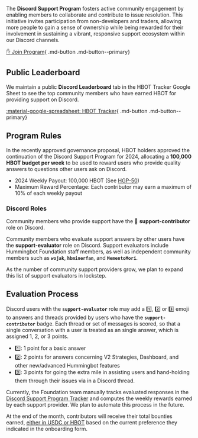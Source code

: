The **Discord Support Program** fosters active community engagement by enabling members to collaborate and contribute to issue resolution. This initiative invites participation from non-developers and traders, allowing more people to gain a sense of ownership while being rewarded for their involvement in sustaining a vibrant, responsive support ecosystem within our Discord channels.

[:raised_hand: Join Program](https://forms.gle/9jcm45HvU2XsBsm49){ .md-button .md-button--primary}

## Public Leaderboard

We maintain a public **Discord Leaderboard** tab in the HBOT Tracker Google Sheet to see the top community members who have earned HBOT for providing support on Discord.

[:material-google-spreadsheet: HBOT Tracker](https://docs.google.com/spreadsheets/d/1mI1evL-_BNbQtLL_gvblPJoYmnOm4zV0prSgo-7Klz8/edit?usp=sharing){ .md-button .md-button--primary}

## Program Rules

In the recently approved  governance proposal, HBOT holders approved the continuation of the Discord Support Program for 2024, allocating a **100,000 HBOT budget per week** to be used to reward users who provide quality answers to questions other users ask on Discord.

* 2024 Weekly Payout: 100,000 HBOT (See [HGP-50](https://snapshot.org/#/hbot.eth/proposal/0xc13f3b9fdaded22d1ce0b5528c9146fb2a762c41deed88e6c64e798465414738))
* Maximum Reward Percentage: Each contributor may earn a maximum of 10% of each weekly payout

### Discord Roles

Community members who provide support have the 👋 **support-contributor** role on Discord.

Community members who evaluate support answers by other users have the **support-evaluator** role on Discord. Support evaluators include Hummingbot Foundation staff members, as well as independent community members such as **`wojak`**, **`hbminerfan`**, and **`MementoMori`**. 

As the number of community support providers grow, we plan to expand this list of support evaluators in lockstep.

## Evaluation Process

Discord users with the **`support-evaluator`** role may add a 1️⃣, 2️⃣ or 3️⃣ emoji to answers and threads provided by users who have the **`support-contributor`** badge. Each thread or set of messages is scored, so that a single conversation with a user is treated as an single answer, which is assigned 1, 2, or 3 points.

  * 1️⃣: 1 point for a basic answer
  * 2️⃣: 2 points for answers concerning V2 Strategies, Dashboard, and other new/advanced Hummingbot features
  * 3️⃣: 3 points for going the extra mile in assisting users and hand-holding them through their issues via in a Discord thread.

Currently, the Foundation team manually tracks evaluated responses in the [Discord Support Program Tracker](https://docs.google.com/spreadsheets/d/1mI1evL-_BNbQtLL_gvblPJoYmnOm4zV0prSgo-7Klz8/edit?usp=sharing) and computes the weekly rewards earned by each support provider. We plan to automate this process in the future.

At the end of the month, contributors will receive their total bounties earned, [either in USDC or HBOT](blog/launching-usdc-payouts-for-bounty-recipients/) based on the current preference they indicated in the onboarding form.